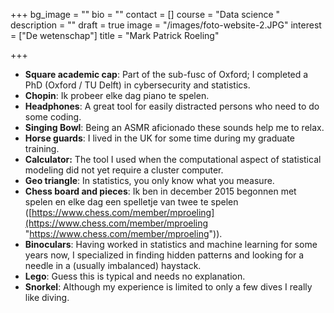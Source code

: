 +++
bg_image = ""
bio = ""
contact = []
course = "Data science "
description = ""
draft = true
image = "/images/foto-website-2.JPG"
interest = ["De wetenschap"]
title = "Mark Patrick Roeling"

+++

* **Square academic cap**: Part of the sub-fusc of Oxford; I completed a PhD (Oxford / TU Delft) in cybersecurity and statistics. 
* **Chopin**: Ik probeer elke dag piano te spelen. 
* **Headphones**: A great tool for easily distracted persons who need to do some coding.
* **Singing Bowl**: Being an ASMR aficionado these sounds help me to relax.
* **Horse guards**: I lived in the UK for some time during my graduate training.
* **Calculator:** The tool I used when the computational aspect of statistical modeling did not yet require a cluster computer.
* **Geo triangle**: In statistics, you only know what you measure.
* **Chess board and pieces**: Ik ben in december 2015 begonnen met spelen en elke dag een spelletje van twee te spelen ([https://www.chess.com/member/mproeling](https://www.chess.com/member/mproeling "https://www.chess.com/member/mproeling")).
* **Binoculars**: Having worked in statistics and machine learning for some years now, I specialized in finding hidden patterns and looking for a needle in a (usually imbalanced) haystack.
* **Lego**: Guess this is typical and needs no explanation.
* **Snorkel**: Although my experience is limited to only a few dives I really like diving.
